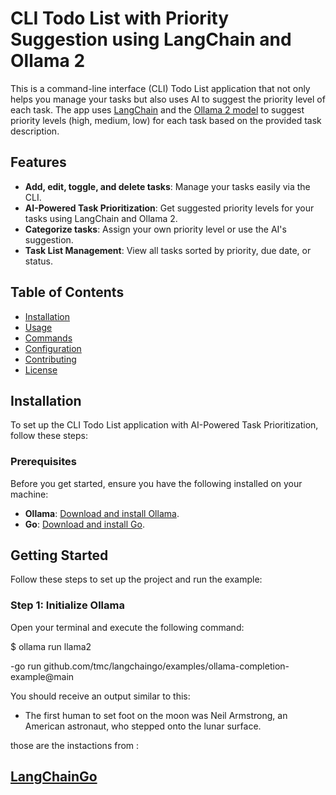 # CLI Todo List with Priority Suggestion using LangChain and Ollama 2

This is a command-line interface (CLI) Todo List application that not only helps you manage your tasks but also uses AI to suggest the priority level of each task. The app uses [LangChain](https://github.com/hwchase17/langchain) and the [Ollama 2 model](https://ollama.com/) to suggest priority levels (high, medium, low) for each task based on the provided task description.

## Features

- **Add, edit, toggle, and delete tasks**: Manage your tasks easily via the CLI.
- **AI-Powered Task Prioritization**: Get suggested priority levels for your tasks using LangChain and Ollama 2.
- **Categorize tasks**: Assign your own priority level or use the AI's suggestion.
- **Task List Management**: View all tasks sorted by priority, due date, or status.

## Table of Contents

- [Installation](#installation)
- [Usage](#usage)
- [Commands](#commands)
- [Configuration](#configuration)
- [Contributing](#contributing)
- [License](#license)


## Installation

To set up the CLI Todo List application with AI-Powered Task Prioritization, follow these steps:

### Prerequisites

Before you get started, ensure you have the following installed on your machine:

- **Ollama**: [Download and install Ollama](https://ollama.com/download).
- **Go**: [Download and install Go](https://golang.org/dl/).

## Getting Started

Follow these steps to set up the project and run the example:

### Step 1: Initialize Ollama

Open your terminal and execute the following command:


$ ollama run llama2

-go run github.com/tmc/langchaingo/examples/ollama-completion-example@main

You should receive an output similar to this:

- The first human to set foot on the moon was Neil Armstrong, an American astronaut, who stepped onto the lunar surface.

those are the instactions from :

[LangChainGo](https://tmc.github.io/langchaingo/docs/getting-started/guide-ollama)
---
